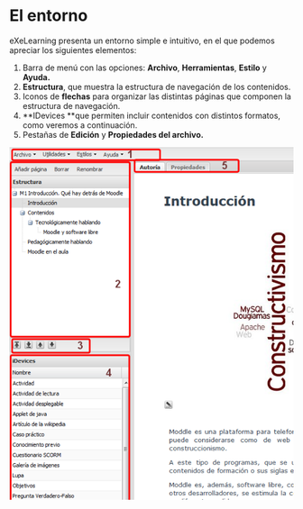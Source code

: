 
# El entorno

eXeLearning presenta un entorno simple e intuitivo, en el que podemos apreciar los siguientes elementos:

1. Barra de menú con las opciones: **Archivo**, **Herramientas**, **Estilo** y **Ayuda.**
2. **Estructura**, que muestra la estructura de navegación de los contenidos.
3. Iconos de **flechas** para organizar las distintas páginas que componen la estructura de navegación.
4. **IDevices **que permiten incluir contenidos con distintos formatos, como veremos a continuación.
5. Pestañas de **Edición** y **Propiedades del archivo.**

<script src="media/swfobject.js" type="text/javascript">// <![CDATA[


// ]]></script>

<script type="text/javascript">// <![CDATA[

swfobject.registerObject("csSWF", "9.0.28", "expressInstall.swf");
// ]]></script>



![Fig Captura de pantalla del aspecto de eXeLearning](https://raw.githubusercontent.com/catedu/curso-moodle/master/img/entorno_exe.png)
